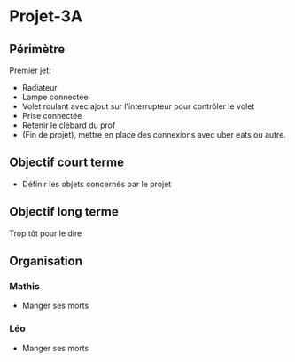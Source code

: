 # Projet-3A

## Périmètre

Premier jet: 
* Radiateur
* Lampe connectée
* Volet roulant avec ajout sur l'interrupteur pour contrôler le volet
* Prise connectée
* Retenir le clébard du prof
* (Fin de projet), mettre en place des connexions avec uber eats ou autre. 

## Objectif court terme

* Définir les objets concernés par le projet

## Objectif long terme

Trop tôt pour le dire

## Organisation

### Mathis

* Manger ses morts

### Léo

* Manger ses morts